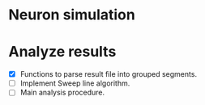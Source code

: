 # Neuron simulation


# Analyze results

- [x] Functions to parse result file into grouped segments.
- [ ] Implement Sweep line algorithm.
- [ ] Main analysis procedure.
